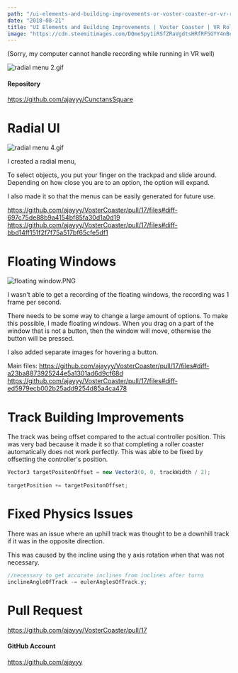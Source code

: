 ```yaml
---
path: "/ui-elements-and-building-improvements-or-voster-coaster-or-vr-roller-coaster-building-and-tycoon-game-or-development-update-1534825023124"
date: "2018-08-21"
title: "UI Elements and Building Improvements | Voster Coaster | VR Roller Coaster Building and Tycoon Game | Development Update"
image: "https://cdn.steemitimages.com/DQmeSpy1iRSfZRaVgdtsHRfRF5GYY4nBcHpxMRRxGJecrpR/radial%20menu%202.gif"
---
```


(Sorry, my computer cannot handle recording while running in VR well)

![radial menu 2.gif](https://cdn.steemitimages.com/DQmeSpy1iRSfZRaVgdtsHRfRF5GYY4nBcHpxMRRxGJecrpR/radial%20menu%202.gif)

#### Repository
https://github.com/ajayyy/CunctansSquare

# Radial UI

![radial menu 4.gif](https://cdn.steemitimages.com/DQmaNgf1x4hJVyqNGWuqtwecWt7xrr88uhWjzEBgSYmzcQw/radial%20menu%204.gif)

I created a radial menu,

To select objects, you put your finger on the trackpad and slide around. Depending on how close you are to an option, the option will expand.

I also made it so that the menus can be easily generated for future use.

https://github.com/ajayyy/VosterCoaster/pull/17/files#diff-697c75de88b9a4154bf85fa30d1a0d19
https://github.com/ajayyy/VosterCoaster/pull/17/files#diff-bbd14ff151f2f7f75a517bf65cfe5df1

# Floating Windows

![floating window.PNG](https://cdn.steemitimages.com/DQmVBw6cuyeHATaKzQutmVU6ViafBMgW2w3UMnmM7gX5bk8/floating%20window.PNG)

I wasn't able to get a recording of the floating windows, the recording was 1 frame per second.

There needs to be some way to change a large amount of options. To make this possible, I made floating windows. When you drag on a part of the window that is not a button, then the window will move, otherwise the button will be pressed.

I also added separate images for hovering a button.

Main files:
https://github.com/ajayyy/VosterCoaster/pull/17/files#diff-a23ba8873925244e5a1301ad6d9cf68d
https://github.com/ajayyy/VosterCoaster/pull/17/files#diff-ed5979ecb002b25add9254d85a4ca478

# Track Building Improvements

The track was being offset compared to the actual controller position. This was very bad because it made it so that completing a roller coaster automatically does not work perfectly. This was able to be fixed by offsetting the controller's position.

```C#
Vector3 targetPositonOffset = new Vector3(0, 0, trackWidth / 2);
             
targetPosition += targetPositonOffset;
```

# Fixed Physics Issues

There was an issue where an uphill track was thought to be a downhill track if it was in the opposite direction.

This was caused by the incline using the y axis rotation when that was not necessary.

```c#
//necessary to get accurate inclines from inclines after turns
inclineAngleOfTrack -= eulerAnglesOfTrack.y;
```

# Pull Request
https://github.com/ajayyy/VosterCoaster/pull/17

#### GitHub Account
https://github.com/ajayyy